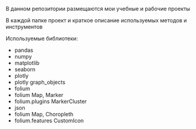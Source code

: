 В данном репозитории размещаются мои учебные и рабочие проекты

В каждой папке проект и краткое описание используемых методов и инструментов

Используемые библиотеки:
- pandas 
- numpy 
- matplotlib
- seaborn
- plotly
- plotly graph_objects
- folium
- folium Map, Marker
- folium.plugins MarkerCluster
- json
- folium Map, Choropleth
- folium.features CustomIcon
